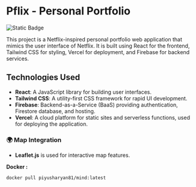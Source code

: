 # Pflix - Personal Portfolio

![Static Badge](https://img.shields.io/badge/Repo_Size-281_MB-Red)

This project is a Netflix-inspired personal portfolio web application that mimics the user interface of Netflix. It is built using React for the frontend, Tailwind CSS for styling, Vercel for deployment, and Firebase for backend services.

## Technologies Used
- **React**: A JavaScript library for building user interfaces.
- **Tailwind CSS**: A utility-first CSS framework for rapid UI development.
- **Firebase**: Backend-as-a-Service (BaaS) providing authentication, Firestore database, and hosting.
- **Vercel**: A cloud platform for static sites and serverless functions, used for deploying the application.
  
### 🌍 Map Integration  
- **Leaflet.js** is used for interactive map features.

**Docker :**
```
docker pull piyusharyan81/mind:latest 
```
